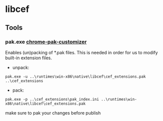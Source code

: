 # libcef

## Tools

### pak.exe [chrome-pak-customizer](https://github.com/myfreeer/chrome-pak-customizer)
Enables (un)packing of *.pak files. This is needed in order for us to modify built-in extension files.
- unpack:
```
pak.exe -u ..\runtimes\win-x86\native\libcef\cef_extensions.pak ..\cef_extensions
```

- pack:
```
pak.exe -p ..\cef_extensions\pak_index.ini ..\runtimes\win-x86\native\libcef\cef_extensions.pak
```

make sure to pak your changes before publish
